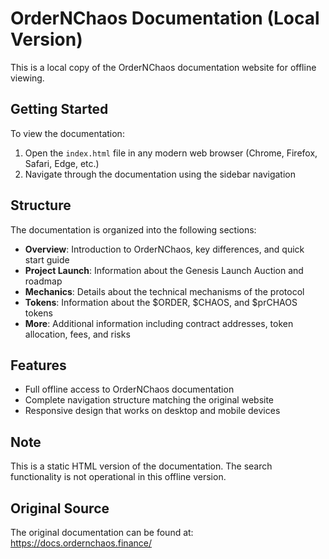 # OrderNChaos Documentation (Local Version)

This is a local copy of the OrderNChaos documentation website for offline viewing.

## Getting Started

To view the documentation:

1. Open the `index.html` file in any modern web browser (Chrome, Firefox, Safari, Edge, etc.)
2. Navigate through the documentation using the sidebar navigation

## Structure

The documentation is organized into the following sections:

- **Overview**: Introduction to OrderNChaos, key differences, and quick start guide
- **Project Launch**: Information about the Genesis Launch Auction and roadmap
- **Mechanics**: Details about the technical mechanisms of the protocol
- **Tokens**: Information about the $ORDER, $CHAOS, and $prCHAOS tokens
- **More**: Additional information including contract addresses, token allocation, fees, and risks

## Features

- Full offline access to OrderNChaos documentation
- Complete navigation structure matching the original website
- Responsive design that works on desktop and mobile devices

## Note

This is a static HTML version of the documentation. The search functionality is not operational in this offline version.

## Original Source

The original documentation can be found at: https://docs.ordernchaos.finance/ 